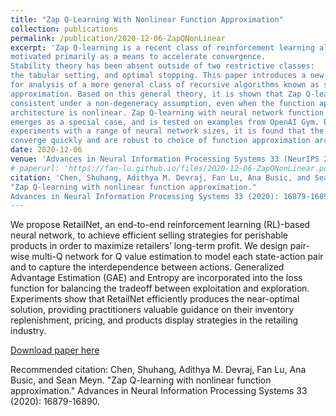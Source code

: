 ```yaml
---
title: "Zap Q-Learning With Nonlinear Function Approximation"
collection: publications
permalink: /publication/2020-12-06-ZapQNonLinear
excerpt: 'Zap Q-learning is a recent class of reinforcement learning algorithms, 
motivated primarily as a means to accelerate convergence. 
Stability theory has been absent outside of two restrictive classes: 
the tabular setting, and optimal stopping. This paper introduces a new framework 
for analysis of a more general class of recursive algorithms known as stochastic 
approximation. Based on this general theory, it is shown that Zap Q-learning is 
consistent under a non-degeneracy assumption, even when the function approximation 
architecture is nonlinear. Zap Q-learning with neural network function approximation 
emerges as a special case, and is tested on examples from OpenAI Gym. Based on multiple 
experiments with a range of neural network sizes, it is found that the new algorithms 
converge quickly and are robust to choice of function approximation architecture.'
date: 2020-12-06
venue: 'Advances in Neural Information Processing Systems 33 (NeurIPS 2020)'
# paperurl: 'https://fan-lu.github.io/files/2020-12-06-ZapQNonLinear.pdf'
citation: 'Chen, Shuhang, Adithya M. Devraj, Fan Lu, Ana Busic, and Sean Meyn. 
"Zap Q-learning with nonlinear function approximation." 
Advances in Neural Information Processing Systems 33 (2020): 16879-16890.'
---
```

We propose RetailNet, an end-to-end reinforcement learning (RL)-based neural network, to
achieve efficient selling strategies for perishable
products in order to maximize retailers’ long-term
profit. We design pair-wise multi-Q network for
Q value estimation to model each state-action pair
and to capture the interdependence between actions. Generalized Advantage Estimation (GAE)
and Entropy are incorporated into the loss function for balancing the tradeoff between exploitation and exploration. Experiments show that RetailNet efficiently produces the near-optimal solution, providing practitioners valuable guidance on
their inventory replenishment, pricing, and products display strategies in the retailing industry.


[Download paper here](https://fan-lu.github.io/files/2020-12-06-ZapQNonLinear.pdf)

Recommended citation: Chen, Shuhang, Adithya M. Devraj, Fan Lu, Ana Busic, and Sean Meyn. 
"Zap Q-learning with nonlinear function approximation." 
Advances in Neural Information Processing Systems 33 (2020): 16879-16890.